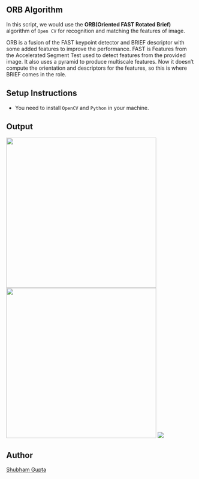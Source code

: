 ## ORB Algorithm
In this script, we would use the **ORB(Oriented FAST Rotated Brief)** algorithm of `Open CV` for recognition and matching the features of image.

ORB is a fusion of the FAST keypoint detector and BRIEF descriptor with some added features to improve the performance. FAST is Features from the Accelerated Segment
Test used to detect features from the provided image. It also uses a pyramid to produce multiscale features. Now it doesn’t compute the orientation and descriptors for
the features, so this is where BRIEF comes in the role.

## Setup Instructions
- You need to install `OpenCV` and `Python` in your machine.

## Output
<img src="https://i.ibb.co/6Y8Z04s/Robert-input.png" width=400/> <img src="https://i.ibb.co/J7z8nqT/Robert-feature.png" width=400/>
<img src="https://i.ibb.co/XCJjYYW/output-ORB.png"/>

## Author
[Shubham Gupta](https://github.com/ShubhamGupta577)
